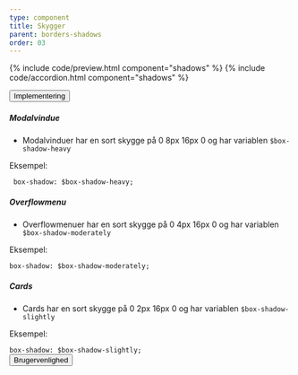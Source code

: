 ```yaml
---
type: component
title: Skygger
parent: borders-shadows
order: 03
---
```


{% include code/preview.html component="shadows" %}
{% include code/accordion.html component="shadows" %}
<div class="accordion-bordered">
    <button class="button-unstyled accordion-button"
        aria-expanded="false" aria-controls="shadows-docs">
        Implementering
    </button>
    <div id="shadows-docs" class="accordion-content">
        <h5>Modalvindue</h5>
        <ul>
            <li><p>Modalvinduer har en sort skygge på 0 8px 16px 0 og har variablen <code>$box-shadow-heavy</code></p></li>
        </ul>
        <p class="h6 mb-3">Eksempel:</p>
        <div class="code-highlight">
            <code> box-shadow: $box-shadow-heavy;</code>
        </div>
        <h5>Overflowmenu</h5>
        <ul>
            <li><p>Overflowmenuer har en sort skygge på 0 4px 16px 0 og har variablen <code>$box-shadow-moderately</code></p></li>
        </ul>
        <p class="h6 mb-3">Eksempel:</p>
        <div class="code-highlight">
            <code>box-shadow: $box-shadow-moderately;</code>
        </div>
        <h5>Cards</h5>
        <ul>
            <li><p>Cards har en sort skygge på 0 2px 16px 0 og har variablen <code>$box-shadow-slightly</code></p></li>
        </ul>
        <p class="h6 mb-3">Eksempel:</p>
        <div class="code-highlight">
            <code>box-shadow: $box-shadow-slightly;</code>
        </div>
    </div>
</div>

<div class="accordion-bordered">
  <button class="button-unstyled accordion-button"
      aria-expanded="true" aria-controls="alert-docs">
    Brugervenlighed
  </button>
  <div id="alert-docs" aria-hidden="false" class="accordion-content">
    
  </div>
</div>
